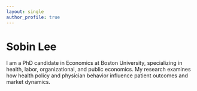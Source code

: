 ```yaml
---
layout: single
author_profile: true
---
```


# Sobin Lee  

I am a PhD candidate in Economics at Boston University, specializing in health, labor, organizational, and public economics. My research examines how health policy and physician behavior influence patient outcomes and market dynamics.

